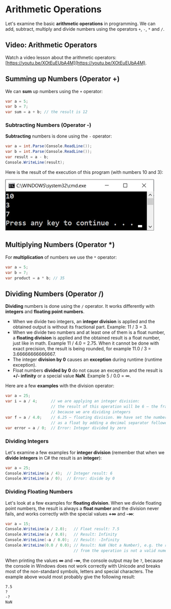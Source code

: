# Arithmetic Operations

Let's examine the basic **arithmetic operations** in programming. We can add, subtract, multiply and divide numbers using the operators `+`, `-`, `*` and `/`.

## Video: Arithmetic Operators

Watch a video lesson about the arithmetic operators: [https://youtu.be/XOtEuEUbA4M](https://youtu.be/XOtEuEUbA4M).

## Summing up Numbers \(Operator +\)

We can **sum** up numbers using the `+` operator:

```csharp
var a = 5;
var b = 7;
var sum = a + b; // the result is 12
```

### Subtracting Numbers \(Operator -\)

**Subtracting** numbers is done using the `-` operator:

```csharp
var a = int.Parse(Console.ReadLine());
var b = int.Parse(Console.ReadLine());
var result = a - b;
Console.WriteLine(result);
```

Here is the result of the execution of this program \(with numbers 10 and 3\):

![](/assets/chapter-2-images/00.Subtracting-01.jpg)

## Multiplying Numbers \(Operator \*\)

For **multiplication** of numbers we use the `*` operator:

```csharp
var a = 5;
var b = 7;
var product = a * b; // 35
```

## Dividing Numbers \(Operator /\)

**Dividing** numbers is done using the `/` operator. It works differently with **integers** and **floating point numbers**.

* When we divide two integers, an **integer division** is applied and the obtained output is without its fractional part. Example: 11 / 3 = 3.
* When we divide two numbers and at least one of them is a float number, a **floating division** is applied and the obtained result is a float number, just like in math. Example 11 / 4.0 = 2.75.  When it cannot be done with exact precision, the result is being rounded, for example 11.0 / 3 = 3.66666666666667.
* The integer **division by 0** causes an **exception** during runtime \(runtime exception\).
* Float numbers **divided by 0** do not cause an exception and the result is  **+/- infinity** or a special value  **NaN**. Example 5 / 0.0 = ∞.

Here are a few **examples** with the division operator:

```csharp
var a = 25;
var i = a / 4;      // we are applying an integer division:
                    // the result of this operation will be 6 – the fractional part will be cut, 
                    // because we are dividing integers
var f = a / 4.0;    // 6.25 – floating division. We have set the number 4 to be interpreted 
                    // as a float by adding a decimal separator followed by zero 
var error = a / 0;  // Error: Integer divided by zero
```

### Dividing Integers

Let's examine a few examples for **integer division** \(remember that when we **divide integers** in C\# the result is an **integer**\):

```csharp
var a = 25;
Console.WriteLine(a / 4);  // Integer result: 6
Console.WriteLine(a / 0);  // Error: divide by 0
```

### Dividing Floating Numbers

Let's look at a few examples for **floating division**. When we divide floating point numbers, the result is always a **float number** and the division never fails, and works correctly with the special values **+∞** and **-∞**:

```csharp
var a = 15;
Console.WriteLine(a / 2.0);   // Float result: 7.5
Console.WriteLine(a / 0.0);   // Result: Infinity
Console.WriteLine(-a / 0.0);  // Result: -Infinity
Console.WriteLine(0.0 / 0.0); // Result: NaN (Not a Number), e.g. the result
                              // from the operation is not a valid numeric value
```

When printing the values  **∞** and **-∞**, the console output may be `?`, because the console in Windows does not work correctly with Unicode and breaks most of the non-standard symbols, letters and special characters. The example above would most probably give the following result:

```
7.5
?
-?
NaN
```



